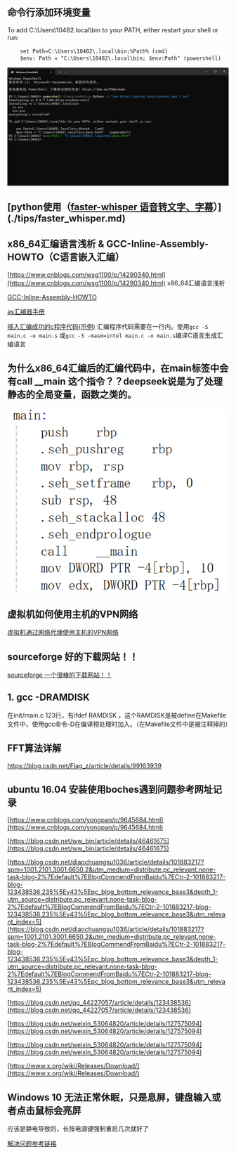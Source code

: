 ## 命令行添加环境变量
To add C:\Users\10482\.local\bin to your PATH, either restart your shell or run:  

        set Path=C:\Users\10482\.local\bin;%Path% (cmd)  
        $env: Path = "C:\Users\10482\.local\bin; $env:Path" (powershell)  

![命令行添加环境变量](./images/tips_docs/1.png)

## [python使用（[faster-whisper 语音转文字、字幕](https://github.com/SYSTRAN/faster-whisper)）](./tips/faster_whisper.md)


## x86_64汇编语言浅析 & GCC-Inline-Assembly-HOWTO（C语言嵌入汇编）

[https://www.cnblogs.com/wsg1100/p/14290340.html](https://www.cnblogs.com/wsg1100/p/14290340.html) x86_64汇编语言浅析

[GCC-Inline-Assembly-HOWTO](https://www.ibiblio.org/gferg/ldp/GCC-Inline-Assembly-HOWTO.html)

[as汇编器手册](https://sourceware.org/binutils/docs/as/index.html)

[插入汇编成功的c程序代码(示例)](./tips/main.c) 汇编程序代码需要在一行内。使用`gcc -S main.c -o main.s` 或`gcc -S -masm=intel main.c -o main.s`编译C语言生成汇编语言

## 为什么x86_64汇编后的汇编代码中，在main标签中会有call __main 这个指令？？deepseek说是为了处理静态的全局变量，函数之类的。

![汇编后的main函数](./images/tips_docs/2.png)

## 虚拟机如何使用主机的VPN网络

[虚拟机通过网络代理使用主机的VPN网络](https://blog.csdn.net/qq_27462573/article/details/130484723)

## sourceforge 好的下载网站！！

[sourceforge 一个很棒的下载网站！！](https://sourceforge.net/projects/bochs/)

## 1. gcc -DRAMDISK
在init/main.c 123行，有ifdef RAMDISK ，这个RAMDISK是被define在Makefile文件中，使用gcc命令-D在编译预处理时加入。（在Makefile文件中是被注释掉的）

## FFT算法详解
https://blog.csdn.net/Flag_z/article/details/99163939

## ubuntu 16.04 安装使用boches遇到问题参考网址记录

[https://www.cnblogs.com/yongpan/p/9645684.html](https://www.cnblogs.com/yongpan/p/9645684.html)  

[https://blog.csdn.net/ww_bin/article/details/46461675](https://blog.csdn.net/ww_bin/article/details/46461675)

[https://blog.csdn.net/diaochuangsu1036/article/details/101883217?spm=1001.2101.3001.6650.2&utm_medium=distribute.pc_relevant.none-task-blog-2%7Edefault%7EBlogCommendFromBaidu%7ECtr-2-101883217-blog-123438536.235%5Ev43%5Epc_blog_bottom_relevance_base3&depth_1-utm_source=distribute.pc_relevant.none-task-blog-2%7Edefault%7EBlogCommendFromBaidu%7ECtr-2-101883217-blog-123438536.235%5Ev43%5Epc_blog_bottom_relevance_base3&utm_relevant_index=5](https://blog.csdn.net/diaochuangsu1036/article/details/101883217?spm=1001.2101.3001.6650.2&utm_medium=distribute.pc_relevant.none-task-blog-2%7Edefault%7EBlogCommendFromBaidu%7ECtr-2-101883217-blog-123438536.235%5Ev43%5Epc_blog_bottom_relevance_base3&depth_1-utm_source=distribute.pc_relevant.none-task-blog-2%7Edefault%7EBlogCommendFromBaidu%7ECtr-2-101883217-blog-123438536.235%5Ev43%5Epc_blog_bottom_relevance_base3&utm_relevant_index=5)

[https://blog.csdn.net/qq_44227057/article/details/123438536](https://blog.csdn.net/qq_44227057/article/details/123438536)

[https://blog.csdn.net/weixin_53064820/article/details/127575094](https://blog.csdn.net/weixin_53064820/article/details/127575094)

[https://blog.csdn.net/weixin_53064820/article/details/127575094](https://blog.csdn.net/weixin_53064820/article/details/127575094)

[https://www.x.org/wiki/Releases/Download/](https://www.x.org/wiki/Releases/Download/)


## Windows 10 无法正常休眠，只是息屏，键盘输入或者点击鼠标会亮屏

应该是静电导致的，长按电源键强制重启几次就好了

[解决问题参考链接](https://gitcode.csdn.net/65eec88f1a836825ed79d5fb.html?dp_token=eyJ0eXAiOiJKV1QiLCJhbGciOiJIUzI1NiJ9.eyJpZCI6MTIyMzQ5NywiZXhwIjoxNzQ2NDk1NzQ5LCJpYXQiOjE3NDU4OTA5NDksInVzZXJuYW1lIjoic2h1eGl5YW4ifQ.WT9yghOKfqERreTp0Q__2Z-qfknJCz6c3yenW9GBF6g&spm=1001.2101.3001.6650.3&utm_medium=distribute.pc_relevant.none-task-blog-2%7Edefault%7Ebaidujs_baidulandingword%7Eactivity-3-129182685-blog-122404796.235%5Ev43%5Epc_blog_bottom_relevance_base3&depth_1-utm_source=distribute.pc_relevant.none-task-blog-2%7Edefault%7Ebaidujs_baidulandingword%7Eactivity-3-129182685-blog-122404796.235%5Ev43%5Epc_blog_bottom_relevance_base3&utm_relevant_index=5)